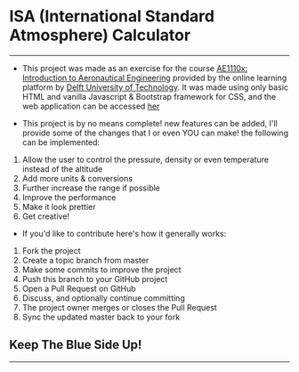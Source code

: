 # ISA (International Standard Atmosphere) Calculator

---

* This project was made as an exercise for the course [AE1110x: Introduction to Aeronautical Engineering](https://learning.edx.org/course/course-v1:DelftX+AE1110x+2T2023/home) provided by the online learning platform by [Delft University of Technology](https://www.tudelft.nl/en/). It was made using only basic HTML and vanilla Javascript & Bootstrap framework for CSS, and the web application can be accessed [her](https://mohamedosama1998.github.io/ISAcalculator/)

* This project is by no means complete! new features can be added, I'll provide some of the changes that I or even YOU can make! the following can be implemented:
1. Allow the user to control the pressure, density or even temperature instead of the altitude
2. Add more units & conversions
3. Further increase the range if possible
4. Improve the performance
5. Make it look prettier
6. Get creative!

* If you'd like to contribute here's how it generally works:

1. Fork the project
2. Create a topic branch from master
3. Make some commits to improve the project
4. Push this branch to your GitHub project
5. Open a Pull Request on GitHub
6. Discuss, and optionally continue committing
7. The project owner merges or closes the Pull Request
8. Sync the updated master back to your fork

## Keep The Blue Side Up!

---
